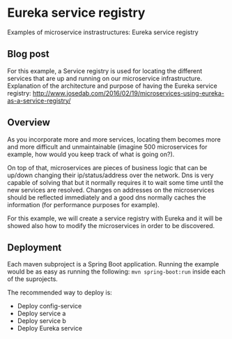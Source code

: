 # Eureka service registry
Examples of microservice instrastructures: Eureka service registry

## Blog post
For this example, a Service registry is used for locating the different services that are up and running on our microservice infrastructure.
Explanation of the architecture and purpose of having the Eureka service registry:
http://www.josedab.com/2016/02/19/microservices-using-eureka-as-a-service-registry/


## Overview
As you incorporate more and more services, locating them becomes more and more difficult and unmaintainable (imagine 500 microservices for example, how would you keep track of what is going on?).

On top of that, microservices are pieces of business logic that can be up/down changing their ip/status/address over the network.
Dns is very capable of solving that but it normally requires it to wait some time until the new services are resolved. Changes on addresses on the microservices should be reflected immediately and a good dns normally caches the information (for performance purposes for example).

For this example, we will create a service registry with Eureka and it will be showed also how to modify the microservices in order to be discovered.


## Deployment

Each maven subproject is a Spring Boot application. Running the example would be as easy as running the following:
`mvn spring-boot:run`
inside each of the suprojects.

The recommended way to deploy is:

- Deploy config-service
- Deploy service a
- Deploy service b
- Deploy Eureka service
